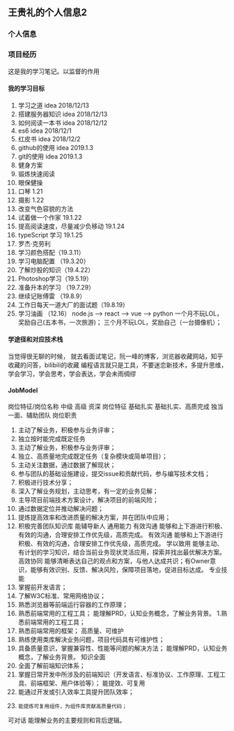 ## 王贵礼的个人信息2
### 个人信息
### 项目经历
这是我的学习笔记。以监督的作用
#### 我的学习目标
1. 学习之道      idea  2018/12/13
2. 搭建服务器知识  idea  2018/12/13
3. 如何阅读一本书  idea  2018/12/12
4. es6   idea  2018/12/1
5. 红皮书   idea  2018/12/2
6. github的使用  idea  2019.1.3
7. git的使用   idea  2019.1.3
8. 健身方案
9. 锻炼快速阅读
10. 眼保健操
11. 口琴 1.21
12. 摄影 1.22
13. 改变气色容貌的方法
14. 试着做一个作家  19.1.22
15. 提高阅读速度，尽量减少负移动 19.1.24
16. typeScript 学习 19.1.25
17. 罗杰·克劳利
18. 学习颜色搭配（19.3.11）
19. 学习电脑配置 （19.3.20）
20. 了解炒股的知识（19.4.22）
21. Photoshop学习（19.5.19）
22. 准备升本的学习 （19.7.29）
23. 继续记账傅雷 （19.8.9）
24. 工作日每天一道大厂的面试题（19.8.19）
25. 学习油画 （12.16）
node.js -->  react --> vue --> python
一个月不玩LOL，奖励自己(五本书，一次旅游)；
三个月不玩LOL，奖励自己（一台摄像机）；

#### 学途径和对应技术栈
当觉得很无聊的时候，
就去看面试笔记，阮一峰的博客，浏览器收藏网站，知乎收藏的问答，bilibili的收藏
编程语言就只是工具，不要迷恋新技术，多提升思维，学会学习，学会思考，学会表达，学会未雨绸缪
#### JobModel
岗位特征/岗位名称
中级
高级
资深
岗位特征
基础扎实
基础扎实、高质完成
独当一面、辅助团队
岗位职责
1.  主动了解业务，积极参与业务评审；
2.  独立按时能完成既定任务
1.  主动了解业务，积极参与业务评审；
2.  独立、高质量地完成既定任务（复杂模块或简单项目）；
3.  主动关注数据，通过数据了解现状；
4.  参与团队的基础设施建设，提交issue和贡献代码，参与编写技术文档；
5.  积极进行技术分享；
1.  深入了解业务规划，主动思考，有一定的业务见解；
2.  主导项目前端技术方案设计，解决项目的前端风险；
3.  通过数据定位并推动解决问题；
4.  提炼提高效率和改进质量的解决方案，并在团队中应用；
5.  积极完善团队知识库
能辅导新人
通用能力
有效沟通
能够和上下游进行积极、有效的沟通，合理安排工作优先级，高质完成。
有效沟通
能够和上下游进行积极、有效的沟通，合理安排工作优先级，高质完成。
学以致用
能够主动、有计划的学习知识，结合当前业务现状灵活应用，探索并找出最优解决方案。
高效协同
能够清晰表达自己的观点和方案，与他人达成共识；有Owner意识，能够有效识别、反馈、解决风险，保障项目落地，促进目标达成。
专业技能
1.  掌握前开发语言；
2.  了解W3C标准、常用网络协议；
3.  熟悉浏览器等前端运行容器的工作原理；
4.  熟悉前端常用的工程工具；
能理解PRD，认知业务概念，了解业务背景。
1.熟悉前端常用的工程工具；
2.  熟悉前端常用的框架；
高质量、可维护
1.  熟练使用类库解决业务问题，项目代码具有可维护性；
2.  具备质量意识，掌握兼容性、性能等问题的解决方法；
能理解PRD，认知业务概念，了解业务背景。
知识全面
1.  全面了解前端知识体系；
2.  掌握日常开发中所涉及的前端知识（开发语言、标准协议、工作原理、工程工具、前端框架、用户体验等）；
能提效、可复用
1.  能通过开发或引入效率工具提升团队效率；
2.     能提炼可复用组件，为组件库贡献高质量代码；
可对话
能理解业务的主要规则和背后逻辑。
